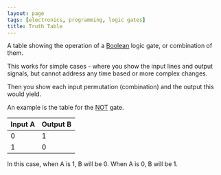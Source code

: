 ```yaml
---
layout: page
tags: [electronics, programming, logic gates]
title: Truth Table
---
```

A table showing the operation of a [Boolean](boolean.html) logic gate, or combination of them.

This works for simple cases - where you show the input lines and output signals, but cannot address any time based or more complex changes.

Then you show each input permutation (combination) and the output this would yield.

An example is the table for the [NOT](not.html) gate.

| Input A | Output B |
| ------- | -------- |
|    0    |    1     |
|    1    |    0     |

In this case, when A is 1, B will be 0. When A is 0, B will be 1.
